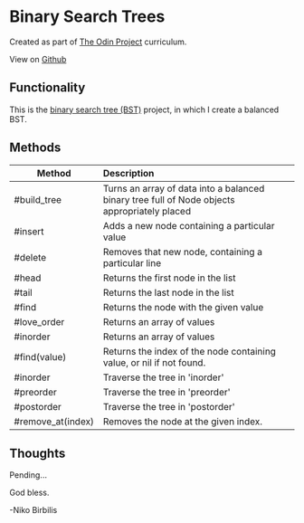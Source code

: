 # Binary Search Trees
Created as part of [The Odin Project](https://www.theodinproject.com) curriculum.

View on [Github](https://github.com/harmolipi/binary-search-trees)

## Functionality

This is the [binary search tree (BST)](https://www.theodinproject.com/paths/full-stack-ruby-on-rails/courses/ruby-programming/lessons/binary-search-trees) project, in which I create a balanced BST.

## Methods

| Method        | Description   |
| ------------- |:-------------|
| #build_tree     | Turns an array of data into a balanced binary tree full of Node objects appropriately placed |
| #insert     | Adds a new node containing a particular value      |
| #delete | Removes that new node, containing a particular line      |
| #head | Returns the first node in the list     |
| #tail | Returns the last node in the list     |
| #find | Returns the node with the given value    |
| #love_order  | Returns an array of values    |
| #inorder | Returns an array of values     |
| #find(value) | Returns the index of the node containing value, or nil if not found.    |
| #inorder | Traverse the tree in 'inorder'    |
| #preorder    | Traverse the tree in 'preorder'
  #postorder | Traverse the tree in 'postorder'
| #remove_at(index) | Removes the node at the given index.   |

## Thoughts

Pending...

God bless.

-Niko Birbilis